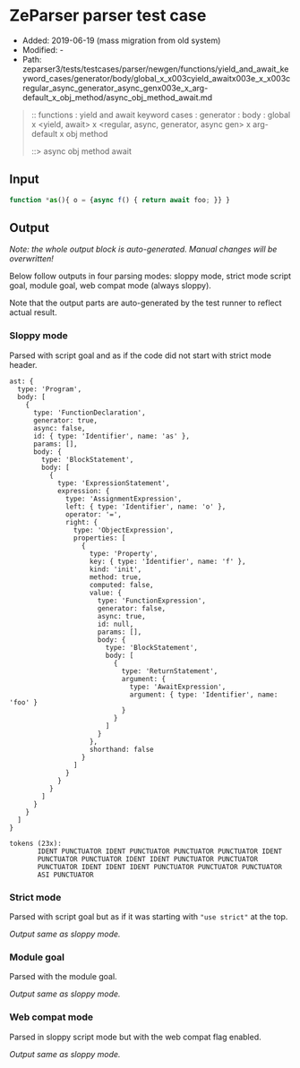 # ZeParser parser test case

- Added: 2019-06-19 (mass migration from old system)
- Modified: -
- Path: zeparser3/tests/testcases/parser/newgen/functions/yield_and_await_keyword_cases/generator/body/global_x_x003cyield_awaitx003e_x_x003cregular_async_generator_async_genx003e_x_arg-default_x_obj_method/async_obj_method_await.md

> :: functions : yield and await keyword cases : generator : body : global x <yield, await> x <regular, async, generator, async gen> x arg-default x obj method
>
> ::> async obj method await

## Input

`````js
function *as(){ o = {async f() { return await foo; }} }
`````

## Output

_Note: the whole output block is auto-generated. Manual changes will be overwritten!_

Below follow outputs in four parsing modes: sloppy mode, strict mode script goal, module goal, web compat mode (always sloppy).

Note that the output parts are auto-generated by the test runner to reflect actual result.

### Sloppy mode

Parsed with script goal and as if the code did not start with strict mode header.

`````
ast: {
  type: 'Program',
  body: [
    {
      type: 'FunctionDeclaration',
      generator: true,
      async: false,
      id: { type: 'Identifier', name: 'as' },
      params: [],
      body: {
        type: 'BlockStatement',
        body: [
          {
            type: 'ExpressionStatement',
            expression: {
              type: 'AssignmentExpression',
              left: { type: 'Identifier', name: 'o' },
              operator: '=',
              right: {
                type: 'ObjectExpression',
                properties: [
                  {
                    type: 'Property',
                    key: { type: 'Identifier', name: 'f' },
                    kind: 'init',
                    method: true,
                    computed: false,
                    value: {
                      type: 'FunctionExpression',
                      generator: false,
                      async: true,
                      id: null,
                      params: [],
                      body: {
                        type: 'BlockStatement',
                        body: [
                          {
                            type: 'ReturnStatement',
                            argument: {
                              type: 'AwaitExpression',
                              argument: { type: 'Identifier', name: 'foo' }
                            }
                          }
                        ]
                      }
                    },
                    shorthand: false
                  }
                ]
              }
            }
          }
        ]
      }
    }
  ]
}

tokens (23x):
       IDENT PUNCTUATOR IDENT PUNCTUATOR PUNCTUATOR PUNCTUATOR IDENT
       PUNCTUATOR PUNCTUATOR IDENT IDENT PUNCTUATOR PUNCTUATOR
       PUNCTUATOR IDENT IDENT IDENT PUNCTUATOR PUNCTUATOR PUNCTUATOR
       ASI PUNCTUATOR
`````

### Strict mode

Parsed with script goal but as if it was starting with `"use strict"` at the top.

_Output same as sloppy mode._

### Module goal

Parsed with the module goal.

_Output same as sloppy mode._

### Web compat mode

Parsed in sloppy script mode but with the web compat flag enabled.

_Output same as sloppy mode._

